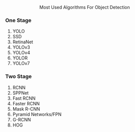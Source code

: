 <p align="center">Most Used Algorithms For Object Detection</p>



<p align="center"><h3> One Stage</h3></p>
<ol>
<li>YOLO </li>
<li>SSD </li>
<li>RetinaNet </li>
<li>YOLOv3 </li>
<li>YOLOv4 </li>
<li>YOLOR </li>
<li>YOLOv7</li>
</ol>



<p align="center"><h3> Two Stage</h3></p>

<ol>
<li>RCNN</li>
<li>SPPNet </li>
<li>Fast RCNN</li>
<li>Faster RCNN </li>
<li>Mask R-CNN </li>
<li>Pyramid Networks/FPN </li>
<li>G-RCNN</li> 
<li>HOG</li> 
  
</ol>
